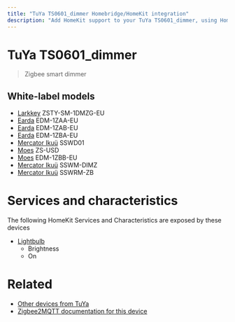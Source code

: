 ```yaml
---
title: "TuYa TS0601_dimmer Homebridge/HomeKit integration"
description: "Add HomeKit support to your TuYa TS0601_dimmer, using Homebridge, Zigbee2MQTT and homebridge-z2m."
---
```

<!---
This file has been GENERATED using src/docgen/docgen.ts
DO NOT EDIT THIS FILE MANUALLY!
-->
# TuYa TS0601_dimmer
> Zigbee smart dimmer


## White-label models
* [Larkkey](../index.md#larkkey) ZSTY-SM-1DMZG-EU
* [Earda](../index.md#earda) EDM-1ZAA-EU
* [Earda](../index.md#earda) EDM-1ZAB-EU
* [Earda](../index.md#earda) EDM-1ZBA-EU
* [Mercator Ikuü](../index.md#mercator_ikuu) SSWD01
* [Moes](../index.md#moes) ZS-USD
* [Moes](../index.md#moes) EDM-1ZBB-EU
* [Mercator Ikuü](../index.md#mercator_ikuu) SSWM-DIMZ
* [Mercator Ikuü](../index.md#mercator_ikuu) SSWRM-ZB

# Services and characteristics
The following HomeKit Services and Characteristics are exposed by
these devices

* [Lightbulb](../../light.md)
  * Brightness
  * On


# Related
* [Other devices from TuYa](../index.md#tuya)
* [Zigbee2MQTT documentation for this device](https://www.zigbee2mqtt.io/devices/TS0601_dimmer.html)